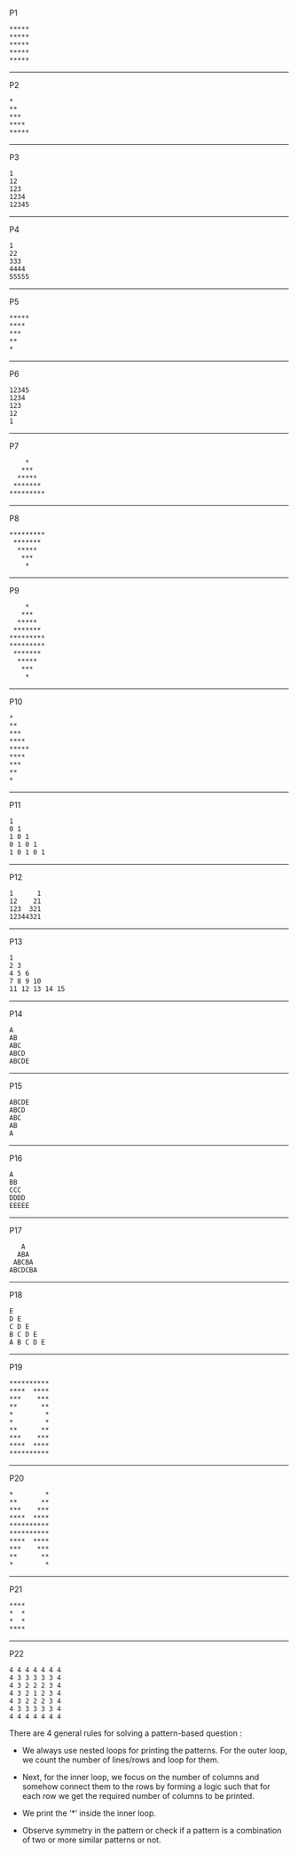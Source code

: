 P1
```
*****
*****
*****
*****
*****
```
---
P2
```
*
**
***
****
*****
```
---
P3
```
1
12
123
1234
12345
```
---
P4
```
1
22
333
4444
55555
```
---
P5
```
*****
****
***
**
*
```
---
P6
```
12345
1234
123
12
1
```
---
P7
```
    *    
   ***   
  *****  
 ******* 
*********
```
---
P8
```
*********
 ******* 
  *****  
   ***   
    *    
```
---
P9
```
    *    
   ***   
  *****  
 ******* 
*********
*********
 ******* 
  *****  
   ***   
    *    
```
---
P10
```
*
**
***
****
*****
****
***
**
*
```
---
P11
```
1
0 1
1 0 1
0 1 0 1
1 0 1 0 1
```
---
P12
```
1      1
12    21
123  321
12344321
```
---
P13
```
1
2 3
4 5 6
7 8 9 10
11 12 13 14 15
```
---
P14
```
A
AB
ABC
ABCD
ABCDE
```
---
P15
```
ABCDE
ABCD
ABC
AB
A
```
---
P16
```
A
BB
CCC
DDDD
EEEEE
```
---
P17
```
   A
  ABA
 ABCBA 
ABCDCBA
```
---
P18
```
E
D E
C D E
B C D E
A B C D E
```
---
P19
```
**********
****  ****
***    ***
**      **
*        *
*        *
**      **
***    ***
****  ****
**********
```
---
P20
```
*        *
**      **
***    ***
****  ****
**********
**********
****  ****
***    ***
**      **
*        * 
```
---
P21
```
****
*  *
*  *
****
```
---
P22
```
4 4 4 4 4 4 4
4 3 3 3 3 3 4
4 3 2 2 2 3 4
4 3 2 1 2 3 4
4 3 2 2 2 3 4
4 3 3 3 3 3 4
4 4 4 4 4 4 4
```

There are 4 general rules for solving a pattern-based question : 

- We always use nested loops for printing the patterns. For the outer loop, we count the number of lines/rows and loop for them.

- Next, for the inner loop, we focus on the number of columns and somehow connect them to the rows by forming a logic such that for each row we get the required number of columns to be printed.

- We print the ‘*’ inside the inner loop.

- Observe symmetry in the pattern or check if a pattern is a combination of two or more similar patterns or not.